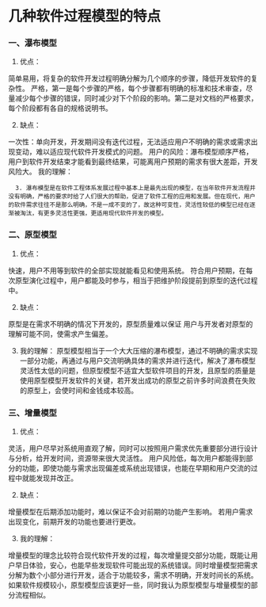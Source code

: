 # 几种软件过程模型的特点

### 一、瀑布模型
1. 优点：

简单易用，将复杂的软件开发过程明确分解为几个顺序的步骤，降低开发软件的复杂性。
严格，第一是每个步骤的严格，每个步骤都有明确的标准和技术审查，尽量减少每个步骤的错误，同时减少对下个阶段的影响。第二是对文档的严格要求，每个阶段都有各自的规格说明书。

2. 缺点：

一次性：单向开发，开发期间没有迭代过程，无法适应用户不明确的需求或需求出现变动，难以适应现代软件开发模式的问题。
用户的风险：瀑布模型顺序严格，用户到软件开发结束才能看到最终结果，可能离用户预期的需求有很大差距，开发风险大。
我的理解：

      3. 瀑布模型是在软件工程体系发展过程中基本上是最先出现的模型，在当年软件开发流程并没有明确，严格的要求时给了人们很大的帮助，促进了软件工程的应用和发展。但在现代，用户的软件需求往往不是那么明确，不是一成不变的了，故这种可变性，灵活性较低的模型已经在逐渐被淘汰，有更多灵活性更强，更适用现代软件开发的模型。



### 二、原型模型
1. 优点：

快速，用户不用等到软件的全部实现就能看见和使用系统。
符合用户预期，在每次原型演化过程中，用户都能及时参与，相当于把维护阶段提前到原型的迭代过程中。

2. 缺点：

原型是在需求不明确的情况下开发的，原型质量难以保证
用户与开发者对原型的理解可能不同，使需求产生偏差。

3. 我的理解：
   原型模型相当于一个大大压缩的瀑布模型，通过不明确的需求实现一部分功能，再通过与用户交流明确具体的需求并进行迭代，解决了瀑布模型灵活性太低的问题，但原型模型不适宜大型软件项目的开发，且原型的质量是使用原型模型开发软件的关键，若开发出成功的原型之前许多时间浪费在失败的原型上，会使时间和金钱成本较高。

### 三、增量模型
1. 优点：

灵活，用户尽早对系统用直观了解，同时可以按照用户需求优先重要部分进行设计与分析，给开发时间，资源带来很大灵活性。
用户风险低，每次用户都能得到部分的功能，即使功能与需求出现偏差或系统出现错误，也能在早期和用户交流的过程中就能发现并改正。

2. 缺点：

增量模型在后期添加功能时，难以保证不会对前期的功能产生影响。
若用户需求出现变化，前期开发的功能也要进行更改。

3. 我的理解：

增量模型的理念比较符合现代软件开发的过程，每次增量提交部分功能，既能让用户早日体验，安心，也能早些发现软件可能出现的系统错误。同时增量模型把需求分解为数个小部分进行开发，适合于功能较多，需求不明确，开发时间长的系统。如果软件规模较小，原型模型应该更好一些，同时我认为原型模型与增量模型的部分流程相似。



